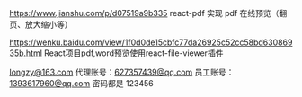https://www.jianshu.com/p/d07519a9b335
react-pdf 实现 pdf 在线预览（翻页、放大缩小等）

https://wenku.baidu.com/view/1f0d0de15cbfc77da26925c52cc58bd63086935b.html
React项目pdf,word预览使用react-file-viewer插件

longzy@163.com
代理账号：627357439@qq.com
员工账号：1393617960@qq.com
密码都是 123456